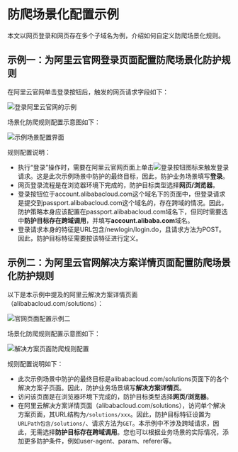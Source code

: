 # 防爬场景化配置示例

本文以网页登录和网页存在多个子域名为例，介绍如何自定义防爬场景化规则。

## 示例一：为阿里云官网登录页面配置防爬场景化防护规则

在阿里云官网单击登录按钮后，触发的网页请求字段如下：

![登录阿里云官网的示例](https://static-aliyun-doc.oss-accelerate.aliyuncs.com/assets/img/zh-CN/9829284161/p244891.png)

场景化防爬规则配置示意图如下：

![示例场景配置界面](https://static-aliyun-doc.oss-accelerate.aliyuncs.com/assets/img/zh-CN/7617664161/p244896.png)

规则配置说明：

-   执行“登录”操作时，需要在阿里云官网页面上单击![登录按钮](https://static-aliyun-doc.oss-accelerate.aliyuncs.com/assets/img/zh-CN/7617664161/p244905.png)图标来触发登录请求。这是此次示例场景中防护的最终目标，因此，防护业务场景填写**登录**。
-   网页登录流程是在浏览器环境下完成的，防护目标类型选择**网页/浏览器**。
-   登录按钮位于account.alibabacloud.com这个域名下的页面中，但登录请求是提交到passport.alibabacloud.com这个域名的，存在跨域的情况。因此，防护策略本身应该配置在passport.alibabacloud.com域名下，但同时需要选中**防护目标存在跨域调用**，并填写**account.alibaba.com**域名。
-   登录请求本身的特征是URL包含/newlogin/login.do，且请求方法为POST。因此，防护目标特征需要按该特征进行定义。

## 示例二：为阿里云官网解决方案详情页面配置防爬场景化防护规则

以下是本示例中提及的阿里云解决方案详情页面（alibabacloud.com/solutions）：

![官网页面配置示例二](https://static-aliyun-doc.oss-accelerate.aliyuncs.com/assets/img/zh-CN/9409664161/p244925.png)

场景化防爬规则配置示意图如下：

![解决方案页面防爬规则配置](https://static-aliyun-doc.oss-accelerate.aliyuncs.com/assets/img/zh-CN/9409664161/p244940.png)

规则配置说明如下：

-   此次示例场景中防护的最终目标是alibabacloud.com/solutions页面下的各个解决方案子页面。因此，防护业务场景填写**解决方案详情页**。
-   访问该页面是在浏览器环境下完成的，防护目标类型选择**网页/浏览器**。
-   在阿里云解决方案详情页面（alibabacloud.com/solutions），访问单个解决方案页面，其URL结构为`/solutions/xxx`。因此，防护目标特征设置为`URLPath包含/solutions/`、请求方法为`GET`。本示例中不涉及跨域请求，因此，无需选择**防护目标存在跨域调用**。您也可以根据业务场景的实际情况，添加更多防护条件，例如user-agent、param、referer等。

